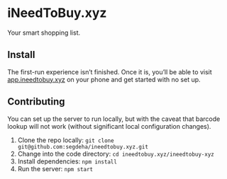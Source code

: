 # iNeedToBuy.xyz

Your smart shopping list.

## Install

The first-run experience isn’t finished. Once it is, you’ll be able to visit [app.ineedtobuy.xyz](https://app.ineedtobuy.xyz) on your phone and get started with no set up.

## Contributing

You can set up the server to run locally, but with the caveat that barcode lookup will not work (without significant local configuration changes).

1. Clone the repo locally: `git clone git@github.com:segdeha/ineedtobuy.xyz.git`
2. Change into the code directory: `cd ineedtobuy.xyz/ineedtobuy-xyz`
3. Install dependencies: `npm install`
4. Run the server: `npm start`
